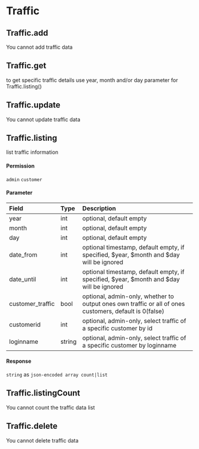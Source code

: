 # Traffic

## Traffic.add

You cannot add traffic data

## Traffic.get

to get specific traffic details use year, month and/or day parameter for Traffic.listing()

## Traffic.update

You cannot update traffic data

## Traffic.listing

list traffic information

#### Permission

`admin` `customer`

#### Parameter

| Field | Type | Description |
| :--- | :--- | :--- |
| year | int | optional, default empty |
| month | int | optional, default empty |
| day | int | optional, default empty |
| date_from | int | optional timestamp, default empty, if specified, $year, $month and $day will be ignored |
| date_until | int | optional timestamp, default empty, if specified, $year, $month and $day will be ignored |
| customer_traffic | bool | optional, admin-only, whether to output ones own traffic or all of ones customers, default is 0(false) |
| customerid | int | optional, admin-only, select traffic of a specific customer by id |
| loginname | string | optional, admin-only, select traffic of a specific customer by loginname |

#### Response

`string` as `json-encoded array count|list`

## Traffic.listingCount

You cannot count the traffic data list

## Traffic.delete

You cannot delete traffic data